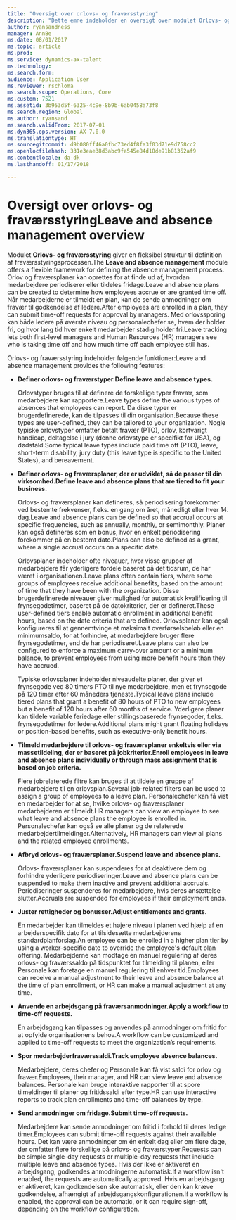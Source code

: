 ```yaml
---
title: "Oversigt over orlovs- og fraværsstyring"
description: "Dette emne indeholder en oversigt over modulet Orlovs- og fraværsstyring. Dette modul giver en fleksibel struktur til definition af fraværsstyringsprocessen. Orlov og fraværsplaner kan oprettes for at finde ud af, hvordan medarbejdere periodiserer eller tildeles fridage."
author: ryansandness
manager: AnnBe
ms.date: 08/01/2017
ms.topic: article
ms.prod: 
ms.service: dynamics-ax-talent
ms.technology: 
ms.search.form: 
audience: Application User
ms.reviewer: rschloma
ms.search.scope: Operations, Core
ms.custom: 7521
ms.assetid: 3b953d5f-6325-4c9e-8b9b-6ab0458a73f8
ms.search.region: Global
ms.author: ryansand
ms.search.validFrom: 2017-07-01
ms.dyn365.ops.version: AX 7.0.0
ms.translationtype: HT
ms.sourcegitcommit: d9b080ff46a0fbc73ed4f8fa3f03d71e9d758cc2
ms.openlocfilehash: 331e3eae38d3abc9fa545e84d18de91b81352af9
ms.contentlocale: da-dk
ms.lasthandoff: 01/17/2018

---
```

# <a name="leave-and-absence-management-overview"></a><span data-ttu-id="de106-105">Oversigt over orlovs- og fraværsstyring</span><span class="sxs-lookup"><span data-stu-id="de106-105">Leave and absence management overview</span></span>

<span data-ttu-id="de106-106">Modulet **Orlovs- og fraværsstyring** giver en fleksibel struktur til definition af fraværsstyringsprocessen.</span><span class="sxs-lookup"><span data-stu-id="de106-106">The **Leave and absence management** module offers a flexible framework for defining the absence management process.</span></span> <span data-ttu-id="de106-107">Orlov og fraværsplaner kan oprettes for at finde ud af, hvordan medarbejdere periodiserer eller tildeles fridage.</span><span class="sxs-lookup"><span data-stu-id="de106-107">Leave and absence plans can be created to determine how employees accrue or are granted time off.</span></span> <span data-ttu-id="de106-108">Når medarbejderne er tilmeldt en plan, kan de sende anmodninger om fravær til godkendelse af ledere.</span><span class="sxs-lookup"><span data-stu-id="de106-108">After employees are enrolled in a plan, they can submit time-off requests for approval by managers.</span></span> <span data-ttu-id="de106-109">Med orlovssporing kan både ledere på øverste niveau og personalechefer se, hvem der holder fri, og hvor lang tid hver enkelt medarbejder stadig holder fri.</span><span class="sxs-lookup"><span data-stu-id="de106-109">Leave tracking lets both first-level managers and Human Resources (HR) managers see who is taking time off and how much time off each employee still has.</span></span>  

<span data-ttu-id="de106-110">Orlovs- og fraværsstyring indeholder følgende funktioner:</span><span class="sxs-lookup"><span data-stu-id="de106-110">Leave and absence management provides the following features:</span></span> 

- <span data-ttu-id="de106-111">**Definer orlovs- og fraværstyper.**</span><span class="sxs-lookup"><span data-stu-id="de106-111">**Define leave and absence types.**</span></span>

    <span data-ttu-id="de106-112">Orlovstyper bruges til at definere de forskellige typer fravær, som medarbejdere kan rapportere.</span><span class="sxs-lookup"><span data-stu-id="de106-112">Leave types define the various types of absences that employees can report.</span></span> <span data-ttu-id="de106-113">Da disse typer er brugerdefinerede, kan de tilpasses til din organisation.</span><span class="sxs-lookup"><span data-stu-id="de106-113">Because these types are user-defined, they can be tailored to your organization.</span></span> <span data-ttu-id="de106-114">Nogle typiske orlovstyper omfatter betalt fravær (PTO), orlov, kortvarigt handicap, deltagelse i jury (denne orlovstype er specifikt for USA), og dødsfald.</span><span class="sxs-lookup"><span data-stu-id="de106-114">Some typical leave types include paid time off (PTO), leave, short-term disability, jury duty (this leave type is specific to the United States), and bereavement.</span></span> 

- <span data-ttu-id="de106-115">**Definer orlovs- og fraværsplaner, der er udviklet, så de passer til din virksomhed.**</span><span class="sxs-lookup"><span data-stu-id="de106-115">**Define leave and absence plans that are tiered to fit your business.**</span></span>

    <span data-ttu-id="de106-116">Orlovs- og fraværsplaner kan defineres, så periodisering forekommer ved bestemte frekvenser, f.eks. en gang om året, månedligt eller hver 14. dag.</span><span class="sxs-lookup"><span data-stu-id="de106-116">Leave and absence plans can be defined so that accrual occurs at specific frequencies, such as annually, monthly, or semimonthly.</span></span> <span data-ttu-id="de106-117">Planer kan også defineres som en bonus, hvor en enkelt periodisering forekommer på en bestemt dato.</span><span class="sxs-lookup"><span data-stu-id="de106-117">Plans can also be defined as a grant, where a single accrual occurs on a specific date.</span></span> 

    <span data-ttu-id="de106-118">Orlovsplaner indeholder ofte niveauer, hvor visse grupper af medarbejdere får yderligere fordele baseret på det tidsrum, de har været i organisationen.</span><span class="sxs-lookup"><span data-stu-id="de106-118">Leave plans often contain tiers, where some groups of employees receive additional benefits, based on the amount of time that they have been with the organization.</span></span> <span data-ttu-id="de106-119">Disse brugerdefinerede niveauer giver mulighed for automatisk kvalificering til frynsegodetimer, baseret på de datokriterier, der er defineret.</span><span class="sxs-lookup"><span data-stu-id="de106-119">These user-defined tiers enable automatic enrollment in additional benefit hours, based on the date criteria that are defined.</span></span> <span data-ttu-id="de106-120">Orlovsplaner kan også konfigureres til at gennemtvinge et maksimalt overførselsbeløb eller en minimumsaldo, for at forhindre, at medarbejdere bruger flere frynsegodetimer, end de har periodiseret.</span><span class="sxs-lookup"><span data-stu-id="de106-120">Leave plans can also be configured to enforce a maximum carry-over amount or a minimum balance, to prevent employees from using more benefit hours than they have accrued.</span></span> 

    <span data-ttu-id="de106-121">Typiske orlovsplaner indeholder niveaudelte planer, der giver et frynsegode ved 80 timers PTO til nye medarbejdere, men et frynsegode på 120 timer efter 60 måneders tjeneste.</span><span class="sxs-lookup"><span data-stu-id="de106-121">Typical leave plans include tiered plans that grant a benefit of 80 hours of PTO to new employees but a benefit of 120 hours after 60 months of service.</span></span> <span data-ttu-id="de106-122">Yderligere planer kan tildele variable feriedage eller stillingsbaserede frynsegoder, f.eks. frynsegodetimer for ledere.</span><span class="sxs-lookup"><span data-stu-id="de106-122">Additional plans might grant floating holidays or position-based benefits, such as executive-only benefit hours.</span></span>

- <span data-ttu-id="de106-123">**Tilmeld medarbejdere til orlovs- og fraværsplaner enkeltvis eller via massetildeling, der er baseret på jobkriterier.**</span><span class="sxs-lookup"><span data-stu-id="de106-123">**Enroll employees in leave and absence plans individually or through mass assignment that is based on job criteria.**</span></span>

    <span data-ttu-id="de106-124">Flere jobrelaterede filtre kan bruges til at tildele en gruppe af medarbejdere til en orlovsplan.</span><span class="sxs-lookup"><span data-stu-id="de106-124">Several job-related filters can be used to assign a group of employees to a leave plan.</span></span> <span data-ttu-id="de106-125">Personalechefer kan få vist en medarbejder for at se, hvilke orlovs- og fraværsplaner medarbejderen er tilmeldt.</span><span class="sxs-lookup"><span data-stu-id="de106-125">HR managers can view an employee to see what leave and absence plans the employee is enrolled in.</span></span> <span data-ttu-id="de106-126">Personalechefer kan også se alle planer og de relaterede medarbejdertilmeldinger.</span><span class="sxs-lookup"><span data-stu-id="de106-126">Alternatively, HR managers can view all plans and the related employee enrollments.</span></span>

- <span data-ttu-id="de106-127">**Afbryd orlovs- og fraværsplaner.**</span><span class="sxs-lookup"><span data-stu-id="de106-127">**Suspend leave and absence plans.**</span></span>

    <span data-ttu-id="de106-128">Orlovs- fraværsplaner kan suspenderes for at deaktivere dem og forhindre yderligere periodiseringer.</span><span class="sxs-lookup"><span data-stu-id="de106-128">Leave and absence plans can be suspended to make them inactive and prevent additional accruals.</span></span> <span data-ttu-id="de106-129">Periodiseringer suspenderes for medarbejdere, hvis deres ansættelse slutter.</span><span class="sxs-lookup"><span data-stu-id="de106-129">Accruals are suspended for employees if their employment ends.</span></span>  

- <span data-ttu-id="de106-130">**Juster rettigheder og bonusser.**</span><span class="sxs-lookup"><span data-stu-id="de106-130">**Adjust entitlements and grants.**</span></span>

    <span data-ttu-id="de106-131">En medarbejder kan tilmeldes et højere niveau i planen ved hjælp af en arbejderspecifik dato for at tilsidesætte medarbejderens standardplanforslag.</span><span class="sxs-lookup"><span data-stu-id="de106-131">An employee can be enrolled in a higher plan tier by using a worker-specific date to override the employee's default plan offering.</span></span> <span data-ttu-id="de106-132">Medarbejderne kan modtage en manuel regulering af deres orlovs- og fraværssaldo på tidspunktet for tilmelding til planen, eller Personale kan foretage en manuel regulering til enhver tid.</span><span class="sxs-lookup"><span data-stu-id="de106-132">Employees can receive a manual adjustment to their leave and absence balance at the time of plan enrollment, or HR can make a manual adjustment at any time.</span></span> 

- <span data-ttu-id="de106-133">**Anvende en arbejdsgang på fraværsanmodninger.**</span><span class="sxs-lookup"><span data-stu-id="de106-133">**Apply a workflow to time-off requests.**</span></span>

     <span data-ttu-id="de106-134">En arbejdsgang kan tilpasses og anvendes på anmodninger om fritid for at opfylde organisationens behov.</span><span class="sxs-lookup"><span data-stu-id="de106-134">A workflow can be customized and applied to time-off requests to meet the organization’s requirements.</span></span>  

- <span data-ttu-id="de106-135">**Spor medarbejderfraværssaldi.**</span><span class="sxs-lookup"><span data-stu-id="de106-135">**Track employee absence balances.**</span></span>

    <span data-ttu-id="de106-136">Medarbejdere, deres chefer og Personale kan få vist saldi for orlov og fravær.</span><span class="sxs-lookup"><span data-stu-id="de106-136">Employees, their manager, and HR can view leave and absence balances.</span></span> <span data-ttu-id="de106-137">Personale kan bruge interaktive rapporter til at spore tilmeldinger til planer og fritidssaldi efter type.</span><span class="sxs-lookup"><span data-stu-id="de106-137">HR can use interactive reports to track plan enrollments and time-off balances by type.</span></span> 

- <span data-ttu-id="de106-138">**Send anmodninger om fridage.**</span><span class="sxs-lookup"><span data-stu-id="de106-138">**Submit time-off requests.**</span></span>

    <span data-ttu-id="de106-139">Medarbejdere kan sende anmodninger om fritid i forhold til deres ledige timer.</span><span class="sxs-lookup"><span data-stu-id="de106-139">Employees can submit time-off requests against their available hours.</span></span> <span data-ttu-id="de106-140">Det kan være anmodninger om én enkelt dag eller om flere dage, der omfatter flere forskellige på orlovs- og fraværstyper.</span><span class="sxs-lookup"><span data-stu-id="de106-140">Requests can be simple single-day requests or multiple-day requests that include multiple leave and absence types.</span></span> <span data-ttu-id="de106-141">Hvis der ikke er aktiveret en arbejdsgang, godkendes anmodningerne automatisk.</span><span class="sxs-lookup"><span data-stu-id="de106-141">If a workflow isn't enabled, the requests are automatically approved.</span></span> <span data-ttu-id="de106-142">Hvis en arbejdsgang er aktiveret, kan godkendelsen ske automatisk, eller den kan kræve godkendelse, afhængigt af arbejdsgangskonfigurationen.</span><span class="sxs-lookup"><span data-stu-id="de106-142">If a workflow is enabled, the approval can be automatic, or it can require sign-off, depending on the workflow configuration.</span></span>

